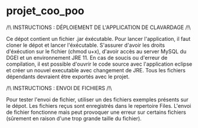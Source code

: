# projet_coo_poo
/!\                       INSTRUCTIONS : DÉPLOIEMENT DE L'APPLICATION DE CLAVARDAGE                       /!\

Ce dépot contient un fichier .jar éxécutable. Pour lancer l'application, il faut cloner le dépot et lancer l'éxécutable. S'assurer d'avoir les droits d'éxécution sur le fichier (chmod u+x), d'avoir accès au server MySQL du DGEI et un environnement JRE 11.
En cas de soucis ou d'erreur de compilation, il est possible d'ouvrir le code source avec l'application eclipse et créer un nouvel executable avec changement de JRE. Tous les fichiers dépendants devraient être exportés avec le projet.


/!\                               INSTRUCTIONS : ENVOI DE FICHIERS                               /!\

Pour tester l'envoi de fichier, utiliser un des fichiers exemples présents sur le dépot. Les fichiers reçus sont enregistrés dans le repertoire Files. L'envoi de fichier fonctionne mais peut provoquer une erreur sur certains fichiers (sûrement en raison d'une trop grande taille du fichier).
